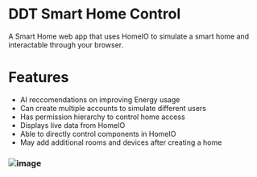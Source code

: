 # DDT Smart Home Control
A Smart Home web app that uses HomeIO to simulate a smart home and interactable through your browser.
# Features
- AI reccomendations on improving Energy usage
- Can create multiple accounts to simulate different users
- Has permission hierarchy to control home access
- Displays live data from HomeIO
- Able to directly control components in HomeIO
- May add additional rooms and devices after creating a home
### ![image](https://github.com/user-attachments/assets/6b63edd3-aeeb-472e-a684-4a9c0c735330)

# 
